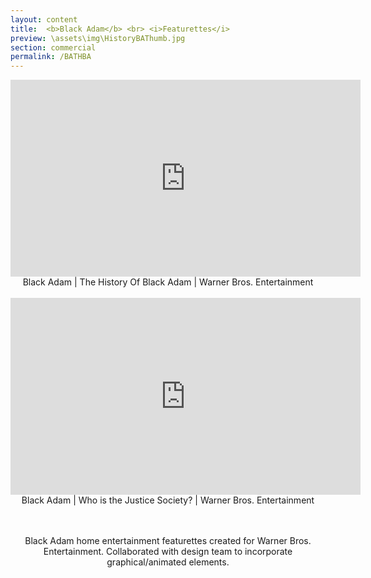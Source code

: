 ```yaml
---
layout: content
title:  <b>Black Adam</b> <br> <i>Featurettes</i>
preview: \assets\img\HistoryBAThumb.jpg
section: commercial
permalink: /BATHBA
---
```



<body><center><iframe width="560" height="315" src="https://www.youtube.com/embed/I9B6rwW35GQ" title="YouTube video player" frameborder="0" allow="accelerometer; autoplay; clipboard-write; encrypted-media; gyroscope; picture-in-picture; web-share" allowfullscreen></iframe>
<br>
Black Adam | The History Of Black Adam | Warner Bros. Entertainment
<br>
<br>

<iframe width="560" height="315" src="https://www.youtube.com/embed/kpjwc55Bp6I" title="YouTube video player" frameborder="0" allow="accelerometer; autoplay; clipboard-write; encrypted-media; gyroscope; picture-in-picture; web-share" allowfullscreen></iframe>
<br>
Black Adam | Who is the Justice Society? | Warner Bros. Entertainment
<br>
<br><br>

Black Adam home entertainment featurettes created for Warner Bros. Entertainment. Collaborated with design team to incorporate graphical/animated elements.
</center></body>

